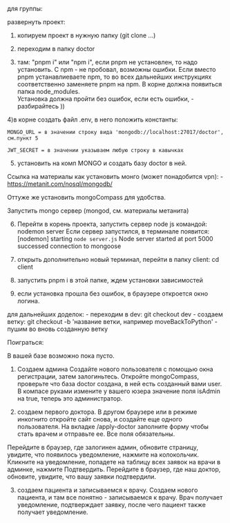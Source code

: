 для группы: 

развернуть проект:
1) копируем проект в нужную папку (git clone ...)

2) переходим в папку doctor

3) там:  "pnpm i" или "npm i", 
	если pnpm не установлен, то надо установить.
	C npm - не пробовал, возможны ошибки.
	Eсли вместо pnpm устанавлиеваете npm, то во всех дальнейших инструкциях 
		соответственно заменяете pnpm на npm.
	В корне должна появиться папка node_modules.	
	Установка должна пройти без ошибок, 
	если есть ошибки, - разбирайтесь ))

4)в корне создать файл .env,
	в него положить константы:
	
	MONGO_URL = в значении строку вида 'mongodb://localhost:27017/doctor', см.пункт 5 
 
	JWT_SECRET = в значении указываем любую строку в кавычках
	

5) установить на комп MONGO и создать базу doctor в ней.

Ссылка на материалы как установить монго (может понадобится vpn): 
	- https://metanit.com/nosql/mongodb/

Оттуже же установить mongoCompass для удобства.

Запустить mongo сервер (mongod, см. материалы метанита)

6) Перейти в корень проекта, запустить сервер node js командой:
	nodemon server
	Если сервер запустился, в терминале появится: 
		[nodemon] starting `node server.js`
		Node server started at port  5000
		successed connection to mongoose

7) открыть дополнительно новый терминал, перейти в папку client: cd client
8) запустить pnpm i в этой папке, ждем установки зависимостей
9) если установка прошла без ошибок, в браузере откроется окно логина.

для дальнейших доделок: 
	 - переходим в dev: git checkout dev
	 - создаем ветку: git checkout -b 'название ветки, например moveBackToPython'
	 - пушим во вновь созданную ветку

Поиграться:
 
В вашей базе возможно пока пусто.

1) Создаем админа
Создайте нового пользователя с помощью окна регистрации, затем залогиньтесь.
Откройте mongoCompass, проверьте что база doctor создана, в ней есть созданный вами user.
В компасе руками измените у вашего юзера значение поля isAdmin на true, теперь это администратор.

2) создаем первого доктора.
В другом браузере или в режиме инкогнито откройте сайт снова, и создайте еще одного пользователя. 
На вкладке /apply-doctor заполните форму чтобы стать врачем и отправьте ее. Все поля обязательны.

Перейдите в браузер, где залогинен админ, обновите страницу, увидите, что появилось уведомление, 
нажмите на колокольчик.
Кликните на уведомление, попадете на таблицу всех заявок на врачи в админке, нажмите Подтвердить. 
Перейдите в браузер, где наш доктор, обновите, увидите, что вашу заявки подтвердили. 

3) создаем пациента и записываемся к врачу.
Создаем нового пациента, и там все понятно - записываемся к врачу. 
Врач получает уведомление, подтверждает заявку, после чего пациент также получает уведомление. 



	

